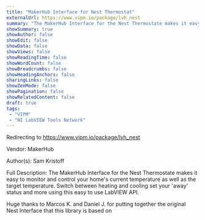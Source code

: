```yaml
---
title: "MakerHub Interface for Nest Thermostat"
externalUrl: https://www.vipm.io/package/lvh_nest
summary: "The MakerHub Interface for the Nest Thermostate makes it easy to monitor and control your home's current temperature as well as the target temperature."
showSummary: true
showAuthor: false
showEdit: false
showData: false
showViews: false
showReadingTime: false
showWordCount: false
showBreadcrumbs: false
showHeadingAnchors: false
sharingLinks: false
showZenMode: false
showPagination: false
showRelatedContent: false
draft: true
tags:
 - "VIPM"
 - "NI LabVIEW Tools Network"
---
```


Redirecting to https://www.vipm.io/package/lvh_nest

Vendor: MakerHub

Author(s): Sam Kristoff
 
Full Description:
The MakerHub Interface for the Nest Thermostate makes it easy to monitor and control your home's current temperature as well as the target temperature. Switch between heating and cooling set your 'away' status and more using this easy to use LabVIEW API. 

Huge thanks to Marcos K. and Daniel J. for putting together the original Nest Interface that this library is based on